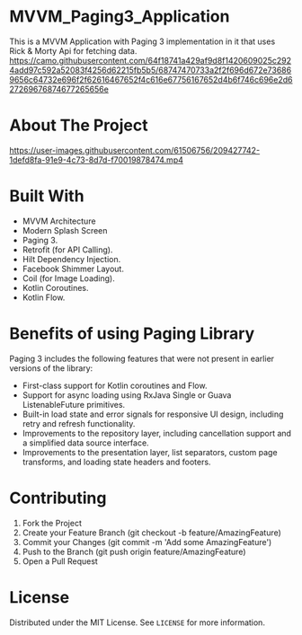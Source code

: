 ﻿# MVVM_Paging3_Application

This is a MVVM Application with Paging 3 implementation in it that uses Rick & Morty Api for fetching data.
https://camo.githubusercontent.com/64f18741a429af9d8f1420609025c2924add97c592a52083f4256d62215fb5b5/68747470733a2f2f696d672e736869656c64732e696f2f62616467652f4c616e67756167652d4b6f746c696e2d627269676874677265656e

# About The Project
https://user-images.githubusercontent.com/61506756/209427742-1defd8fa-91e9-4c73-8d7d-f70019878474.mp4


# Built With
+ MVVM Architecture
+ Modern Splash Screen
+ Paging 3.
+ Retrofit (for API Calling).
+ Hilt Dependency Injection.
+ Facebook Shimmer Layout.
+ Coil (for Image Loading).
+ Kotlin Coroutines.
+ Kotlin Flow.


# Benefits of using Paging Library
Paging 3 includes the following features that were not present in earlier versions of the library:

+ First-class support for Kotlin coroutines and Flow.
+ Support for async loading using RxJava Single or Guava ListenableFuture primitives.
+ Built-in load state and error signals for responsive UI design, including retry and refresh functionality.
+ Improvements to the repository layer, including cancellation support and a simplified data source interface.
+ Improvements to the presentation layer, list separators, custom page transforms, and loading state headers and footers.


# Contributing
1. Fork the Project
2. Create your Feature Branch (git checkout -b feature/AmazingFeature)
3. Commit your Changes (git commit -m 'Add some AmazingFeature')
4. Push to the Branch (git push origin feature/AmazingFeature)
5. Open a Pull Request


# License
Distributed under the MIT License. See `LICENSE` for more information.
